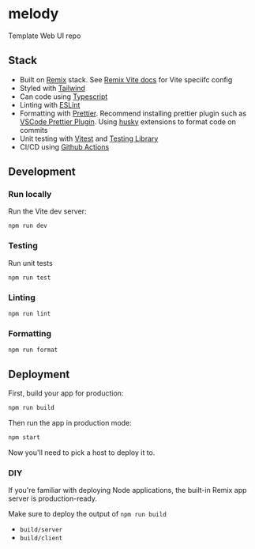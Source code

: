 # melody

Template Web UI repo

## Stack

- Built on [Remix](https://remix.run/docs) stack. See [Remix Vite docs](https://remix.run/docs/en/main/guides/vite) for Vite speciifc config
- Styled with [Tailwind](https://tailwindcss.com/)
- Can code using [Typescript](https://typescriptlang.org/)
- Linting with [ESLint](https://eslint.org/)
- Formatting with [Prettier](https://prettier.io/). Recommend installing prettier plugin such as [VSCode Prettier Plugin](https://marketplace.visualstudio.com/items?itemName=esbenp.prettier-vscode). Using [husky](https://github.com/typicode/husky) extensions to format code on commits
- Unit testing with [Vitest](https://vitest.dev/) and [Testing Library](https://testing-library.com/)
- CI/CD using [Github Actions](https://docs.github.com/en/actions)

## Development

### Run locally

Run the Vite dev server:

```shellscript
npm run dev
```

### Testing

Run unit tests

```shellscript
npm run test
```

### Linting

```shellscript
npm run lint
```

### Formatting

```shellscript
npm run format
```

## Deployment

First, build your app for production:

```sh
npm run build
```

Then run the app in production mode:

```sh
npm start
```

Now you'll need to pick a host to deploy it to.

### DIY

If you're familiar with deploying Node applications, the built-in Remix app server is production-ready.

Make sure to deploy the output of `npm run build`

- `build/server`
- `build/client`
